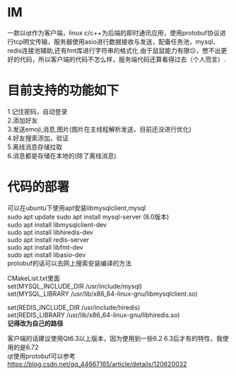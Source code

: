 # IM
一款以qt作为客户端，linux c/c++为后端的即时通讯应用，使用protobuf协议进行tcp明文传输，服务器使用asio进行数据接收与发送，配备任务池，mysql、redis连接池辅助,还有fmt库进行字符串的格式化
由于鼠鼠能力有限😔，憋不出更好的代码，所以客户端的代码不怎么样，服务端代码还算看得过去（个人而言）.
# 目前支持的功能如下
1.记住密码，自动登录  
2.添加好友  
3.发送emoji,消息,图片(图片在主线程解析发送，目前还没进行优化)  
4.好友搜索添加，验证  
5.离线消息存储拉取  
6.消息都是存储在本地的(除了离线消息)  

# 代码的部署
可以在ubuntu下使用apt安装libmysqlclient,mysql  
sudo apt update
sudo apt install mysql-server  (8.0版本)  
sudo apt install libmysqlclient-dev  
sudo apt install libhiredis-dev  
sudo apt install redis-server  
sudo apt install libfmt-dev  
sudo apt install libasio-dev  
protobuf的话可以去网上搜索安装编译的方法

CMakeList.txt里面  
set(MYSQL_INCLUDE_DIR /usr/include/mysql)  
set(MYSQL_LIBRARY /usr/lib/x86_64-linux-gnu/libmysqlclient.so)  
  
set(REDIS_INCLUDE_DIR /usr/include/hiredis)  
set(REDIS_LIBRARY /usr/lib/x86_64-linux-gnu/libhiredis.so)  
**记得改为自己的路径**  

客户端的话建议使用Qt6.3以上版本，因为使用到一些6.2 6.3后才有的特性，我使用的是6.72  
qt使用protobuf可以参考  
https://blog.csdn.net/qq_44667165/article/details/120620032

